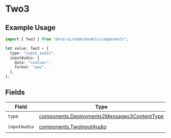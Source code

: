 # Two3

## Example Usage

```typescript
import { Two3 } from "@orq-ai/node/models/components";

let value: Two3 = {
  type: "input_audio",
  inputAudio: {
    data: "<value>",
    format: "wav",
  },
};
```

## Fields

| Field                                                                                                      | Type                                                                                                       | Required                                                                                                   | Description                                                                                                |
| ---------------------------------------------------------------------------------------------------------- | ---------------------------------------------------------------------------------------------------------- | ---------------------------------------------------------------------------------------------------------- | ---------------------------------------------------------------------------------------------------------- |
| `type`                                                                                                     | [components.Deployments2Messages3ContentType](../../models/components/deployments2messages3contenttype.md) | :heavy_check_mark:                                                                                         | N/A                                                                                                        |
| `inputAudio`                                                                                               | [components.TwoInputAudio](../../models/components/twoinputaudio.md)                                       | :heavy_check_mark:                                                                                         | N/A                                                                                                        |